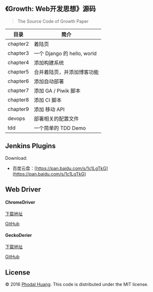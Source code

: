 《Growth: Web开发思想》源码
---

> The Source Code of Growth Paper


目录        |  简介
------------|--------------------------
 chapter2   | 着陆页
 chapter3   | 一个 Django 的 hello, world
 chapter4   | 添加构建系统
 chapter5   | 合并着陆页，并添加博客功能
 chapter6   | 添加自动部署
 chapter7   | 添加 GA / Piwik 脚本
 chapter8   | 添加 CI 脚本
 chapter9   | 添加 移动 API
 devops     | 部署相关的配置文件
 tdd        | 一个简单的 TDD Demo


Jenkins Plugins
---

Download:

- 百度云盘：[https://pan.baidu.com/s/1c1LgTkG](https://pan.baidu.com/s/1c1LgTkG)

Web Driver
---

#### ChromeDriver

[下载地址](https://sites.google.com/a/chromium.org/chromedriver/)

[GitHub](https://github.com/phodal-archive/chromedriver)

#### GeckoDerier

[下载地址](https://github.com/mozilla/geckodriver/releases)

[GitHub](https://github.com/mozilla/geckodriver)

License
---

© 2016 [Phodal Huang][phodal]. This code is distributed under the MIT
license.

[phodal]:https://www.phodal.com/
